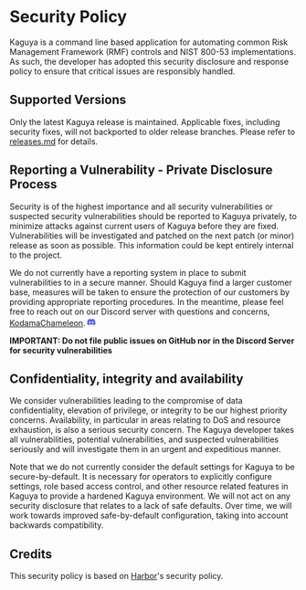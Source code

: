 # Security Policy

Kaguya is a command line based application for automating common Risk Management Framework (RMF) controls and NIST 800-53 implementations. As such, the developer has adopted this security disclosure and response policy to ensure that critical issues are responsibly handled.

## Supported Versions
Only the latest Kaguya release is maintained. Applicable fixes, including security fixes, will not backported to older release branches. Please refer to [releases.md](https://github.com/kodamaChameleon/kaguya/blob/main/release.md) for details.

## Reporting a Vulnerability - Private Disclosure Process
Security is of the highest importance and all security vulnerabilities or suspected security vulnerabilities should be reported to Kaguya privately, to minimize attacks against current users of Kaguya before they are fixed. Vulnerabilities will be investigated and patched on the next patch (or minor) release as soon as possible. This information could be kept entirely internal to the project.  

We do not currently have a reporting system in place to submit vulnerabilities to in a secure manner. Should Kaguya find a larger customer base, measures will be taken to ensure the protection of our customers by providing appropriate reporting procedures. In the meantime, please feel free to reach out on our Discord server with questions and concerns, <a href="https://discord.gg/rm5c5mCnBM">KodamaChameleon</a>.<img src="https://raw.githubusercontent.com/github/explore/2a3ce46f963399611d8e2054bb0ce9a4b539296a/topics/discord/discord.png" alt="Discord" height="20" style="vertical-align:bottom">

**IMPORTANT: Do not file public issues on GitHub nor in the Discord Server for security vulnerabilities**
 
## Confidentiality, integrity and availability
We consider vulnerabilities leading to the compromise of data confidentiality, elevation of privilege, or integrity to be our highest priority concerns. Availability, in particular in areas relating to DoS and resource exhaustion, is also a serious security concern. The Kaguya developer takes all vulnerabilities, potential vulnerabilities, and suspected vulnerabilities seriously and will investigate them in an urgent and expeditious manner.

Note that we do not currently consider the default settings for Kaguya to be secure-by-default. It is necessary for operators to explicitly configure settings, role based access control, and other resource related features in Kaguya to provide a hardened Kaguya environment. We will not act on any security disclosure that relates to a lack of safe defaults. Over time, we will work towards improved safe-by-default configuration, taking into account backwards compatibility.

## Credits

This security policy is based on [Harbor](https://github.com/goharbor/harbor)'s security policy.
